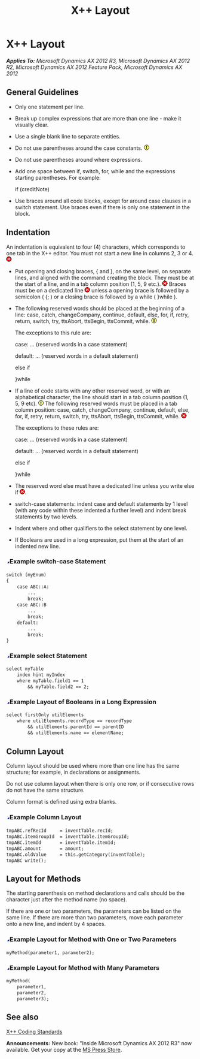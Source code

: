 ﻿---
title: X++ Layout
TOCTitle: X++ Layout
ms:assetid: 1fe3e89e-e639-4eb8-9f6d-21af2894c2ab
ms:mtpsurl: https://msdn.microsoft.com/en-us/library/Aa619943(v=AX.60)
ms:contentKeyID: 35241533
ms.date: 05/18/2015
mtps_version: v=AX.60
---

# X++ Layout 


_**Applies To:** Microsoft Dynamics AX 2012 R3, Microsoft Dynamics AX 2012 R2, Microsoft Dynamics AX 2012 Feature Pack, Microsoft Dynamics AX 2012_

## General Guidelines

  - Only one statement per line.

  - Break up complex expressions that are more than one line - make it visually clear.

  - Use a single blank line to separate entities.

  - Do not use parentheses around the case constants. ![Warning icon](images/Aa658028.WarningIcon(en-us,AX.60).gif "Warning icon")

  - Do not use parentheses around where expressions.

  - Add one space between if, switch, for, while and the expressions starting parentheses. For example:
    
    if (creditNote)

  - Use braces around all code blocks, except for around case clauses in a switch statement. Use braces even if there is only one statement in the block.

## Indentation

An indentation is equivalent to four (4) characters, which corresponds to one tab in the X++ editor. You must not start a new line in columns 2, 3 or 4. ![Error icon](images/Aa872655.ErrorIcon(AX.60).gif "Error icon")

  - Put opening and closing braces, { and }, on the same level, on separate lines, and aligned with the command creating the block. They must be at the start of a line, and in a tab column position (1, 5, 9 etc.). ![Error icon](images/Aa872655.ErrorIcon(AX.60).gif "Error icon") Braces must be on a dedicated line ![Error icon](images/Aa872655.ErrorIcon(AX.60).gif "Error icon") unless a opening brace is followed by a semicolon ( {; ) or a closing brace is followed by a while ( }while ).

  - The following reserved words should be placed at the beginning of a line: case, catch, changeCompany, continue, default, else, for, if, retry, return, switch, try, ttsAbort, ttsBegin, ttsCommit, while. ![Warning icon](images/Aa658028.WarningIcon(en-us,AX.60).gif "Warning icon")
    
    The exceptions to this rule are:
    
    case: … (reserved words in a case statement)
    
    default: … (reserved words in a default statement)
    
    else if
    
    }while

  - If a line of code starts with any other reserved word, or with an alphabetical character, the line should start in a tab column position (1, 5, 9 etc). ![Warning icon](images/Aa658028.WarningIcon(en-us,AX.60).gif "Warning icon") The following reserved words must be placed in a tab column position: case, catch, changeCompany, continue, default, else, for, if, retry, return, switch, try, ttsAbort, ttsBegin, ttsCommit, while. ![Error icon](images/Aa872655.ErrorIcon(AX.60).gif "Error icon")
    
    The exceptions to these rules are:
    
    case: … (reserved words in a case statement)
    
    default: … (reserved words in a default statement)
    
    else if
    
    }while

  - The reserved word else must have a dedicated line unless you write else if ![Error icon](images/Aa872655.ErrorIcon(AX.60).gif "Error icon").

  - switch-case statements: indent case and default statements by 1 level (with any code within these indented a further level) and indent break statements by two levels.

  - Indent where and other qualifiers to the select statement by one level.

  - If Booleans are used in a long expression, put them at the start of an indented new line.

### ![Aa619943.collapse\_all(en-us,AX.60).gif](images/Gg863931.collapse_all(en-us,AX.60).gif "Aa619943.collapse_all(en-us,AX.60).gif")Example switch-case Statement

    switch (myEnum)
    {
        case ABC::A:
            ...
            break;
        case ABC::B
            ...
            break;
        default:
            ...
            break;
    }

### ![Aa619943.collapse\_all(en-us,AX.60).gif](images/Gg863931.collapse_all(en-us,AX.60).gif "Aa619943.collapse_all(en-us,AX.60).gif")Example select Statement

    select myTable
        index hint myIndex
        where myTable.field1 == 1
            && myTable.field2 == 2;

### ![Aa619943.collapse\_all(en-us,AX.60).gif](images/Gg863931.collapse_all(en-us,AX.60).gif "Aa619943.collapse_all(en-us,AX.60).gif")Example Layout of Booleans in a Long Expression

    select firstOnly utilElements
        where utilElements.recordType == recordType
            && utilElements.parentId == parentID
            && utilElements.name == elementName;

## Column Layout

Column layout should be used where more than one line has the same structure; for example, in declarations or assignments.

Do not use column layout when there is only one row, or if consecutive rows do not have the same structure.

Column format is defined using extra blanks.

### ![Aa619943.collapse\_all(en-us,AX.60).gif](images/Gg863931.collapse_all(en-us,AX.60).gif "Aa619943.collapse_all(en-us,AX.60).gif")Example Column Layout

    tmpABC.refRecId     = inventTable.recId;
    tmpABC.itemGroupId  = inventTable.itemGroupId;
    tmpABC.itemId       = inventTable.itemId;
    tmpABC.amount       = amount;
    tmpABC.oldValue     = this.getCategory(inventTable);
    tmpABC write();

## Layout for Methods

The starting parenthesis on method declarations and calls should be the character just after the method name (no space).

If there are one or two parameters, the parameters can be listed on the same line. If there are more than two parameters, move each parameter onto a new line, and indent by 4 spaces.

### ![Aa619943.collapse\_all(en-us,AX.60).gif](images/Gg863931.collapse_all(en-us,AX.60).gif "Aa619943.collapse_all(en-us,AX.60).gif")Example Layout for Method with One or Two Parameters

    myMethod(parameter1, parameter2);

### ![Aa619943.collapse\_all(en-us,AX.60).gif](images/Gg863931.collapse_all(en-us,AX.60).gif "Aa619943.collapse_all(en-us,AX.60).gif")Example Layout for Method with Many Parameters

    myMethod(
        parameter1,
        parameter2,
        parameter3);

## See also

[X++ Coding Standards](x-coding-standards.md)

  
**Announcements:** New book: "Inside Microsoft Dynamics AX 2012 R3" now available. Get your copy at the [MS Press Store](https://www.microsoftpressstore.com/store/inside-microsoft-dynamics-ax-2012-r3-9780735685109).

